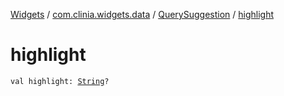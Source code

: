 [Widgets](../../index.md) / [com.clinia.widgets.data](../index.md) / [QuerySuggestion](index.md) / [highlight](./highlight.md)

# highlight

`val highlight: `[`String`](https://kotlinlang.org/api/latest/jvm/stdlib/kotlin/-string/index.html)`?`